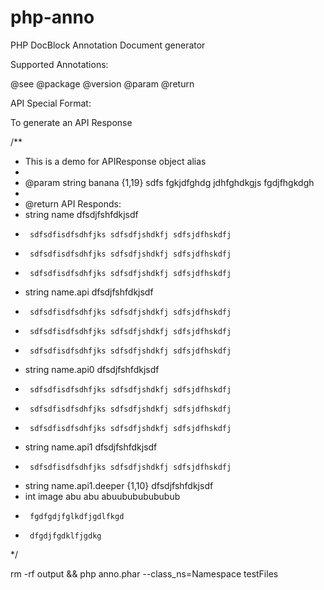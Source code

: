 php-anno
========

PHP DocBlock Annotation Document generator

Supported Annotations:

@see
@package
@version
@param
@return

API Special Format:

To generate an API Response

/**
 * This is a demo for APIResponse object alias
 *
 * @param string banana {1,19} sdfs fgkjdfghdg jdhfghdkgjs fgdjfhgkdgh
 *
 * @return API Responds:
 *  string    name   dfsdjfshfdkjsdf
 *      sdfsdfisdfsdhfjks sdfsdfjshdkfj sdfsjdfhskdfj
 *      sdfsdfisdfsdhfjks sdfsdfjshdkfj sdfsjdfhskdfj
 *      sdfsdfisdfsdhfjks sdfsdfjshdkfj sdfsjdfhskdfj
 *  string   name.api   dfsdjfshfdkjsdf
 *      sdfsdfisdfsdhfjks sdfsdfjshdkfj sdfsjdfhskdfj
 *      sdfsdfisdfsdhfjks sdfsdfjshdkfj sdfsjdfhskdfj
 *      sdfsdfisdfsdhfjks sdfsdfjshdkfj sdfsjdfhskdfj
 *  string   name.api0   dfsdjfshfdkjsdf
 *      sdfsdfisdfsdhfjks sdfsdfjshdkfj sdfsjdfhskdfj
 *      sdfsdfisdfsdhfjks sdfsdfjshdkfj sdfsjdfhskdfj
 *      sdfsdfisdfsdhfjks sdfsdfjshdkfj sdfsjdfhskdfj
 *  string   name.api1   dfsdjfshfdkjsdf
 *      sdfsdfisdfsdhfjks sdfsdfjshdkfj sdfsjdfhskdfj
 *  string name.api1.deeper {1,10} dfsdjfshfdkjsdf
 *  int      image       abu abu abuubububububub
 *      fgdfgdjfglkdfjgdlfkgd
 *      dfgdjfgdklfjgdkg
 */


rm -rf output && php anno.phar --class_ns=Namespace testFiles